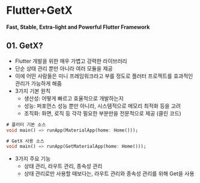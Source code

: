 # Flutter+GetX
**Fast, Stable, Extra-light and Powerful Flutter Framework**

## 01. GetX?
- Flutter 개발을 위한 매우 가볍고 강력한 라이브러리
- 단순 상태 관리 뿐만 아니라 여러 모듈을 제공
- 이에 어떤 사람들은 미니 프레임워크라고 부를 정도로 플러터 프로젝트를 효과적인 관리가 가능하게 해줌
- 3가지 기본 원칙
    - 생산성: 어떻게 빠르고 효율적으로 개발하는지
    - 성능: 퍼포먼스 성능 뿐만 아니라, 시스템적으로 메모리 최적화 등을 고려
    - 조직화: 화면, 로직 등 각각 필요한 부분만을 전문적으로 제공 (클린 코드)
```dart
# 플러터 기본 소스
void main() => runApp(MaterialApp(home: Home()));

# GetX 사용 소스
void main() => runApp(GetMaterialApp(home: Home()));
```
- 3가지 주요 기능
    - 상태 관리, 라우트 관리, 종속성 관리
    - 상태 관리로만 사용할 때보다는, 라우트 관리와 종속성 관리를 위해 Get을 사용